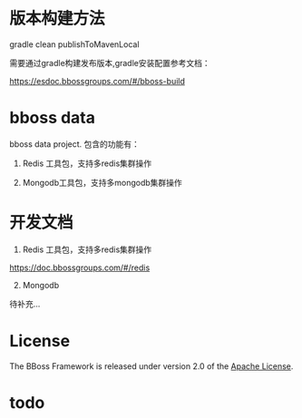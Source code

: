 # 版本构建方法

gradle clean publishToMavenLocal

需要通过gradle构建发布版本,gradle安装配置参考文档：

https://esdoc.bbossgroups.com/#/bboss-build

# bboss data
 bboss data  project.
 包含的功能有：

 1. Redis 工具包，支持多redis集群操作
 
 2. Mongodb工具包，支持多mongodb集群操作

# 开发文档
1. Redis 工具包，支持多redis集群操作

https://doc.bbossgroups.com/#/redis

2. Mongodb 

待补充...

# License

The BBoss Framework is released under version 2.0 of the [Apache License][].

[Apache License]: http://www.apache.org/licenses/LICENSE-2.0

# todo
